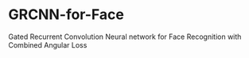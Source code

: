# GRCNN-for-Face
Gated Recurrent Convolution Neural network for Face Recognition with Combined Angular Loss
